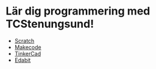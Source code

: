 # Lär dig programmering med TCStenungsund! 

* [Scratch](https://scratch.mit.edu/)
* [Makecode](https://makecode.microbit.org/)
* [TinkerCad](https://www.tinkercad.com/learn/circuits)
* [Edabit](https://edabit.com/tutorial/python)
